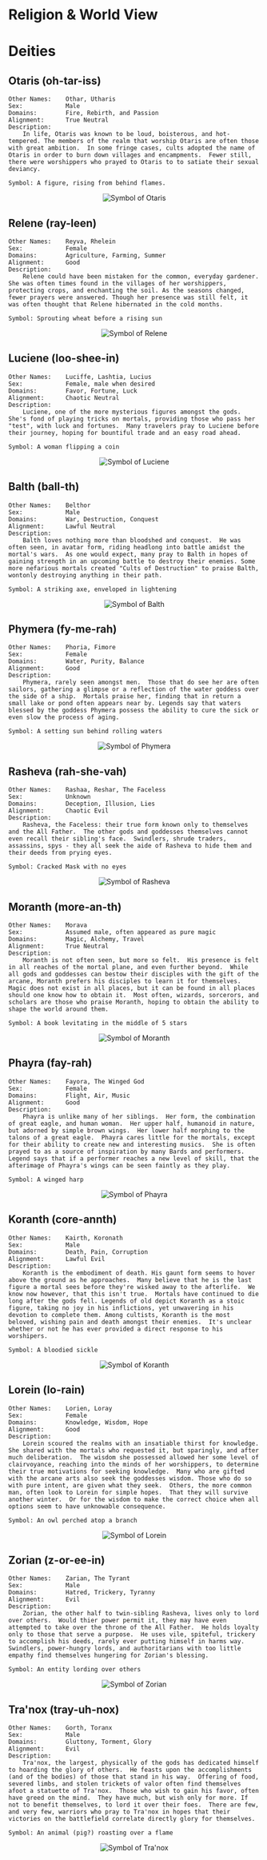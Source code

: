 # Religion & World View

# Deities

## Otaris (oh-tar-iss)

    Other Names:    Othar, Utharis
    Sex:            Male
    Domains:        Fire, Rebirth, and Passion
    Alignment:      True Neutral
    Description:
        In life, Otaris was known to be loud, boisterous, and hot-tempered. The members of the realm that worship Otaris are often those with great ambition.  In some fringe cases, cults adopted the name of Otaris in order to burn down villages and encampments.  Fewer still, there were worshippers who prayed to Otaris to to satiate their sexual deviancy.

    Symbol: A figure, rising from behind flames.

<p align="center">
    <img src="./assets/images/Otaris-Symbol.png" alt="Symbol of Otaris" />
</p>

## Relene (ray-leen)

    Other Names:    Reyva, Rhelein
    Sex:            Female
    Domains:        Agriculture, Farming, Summer
    Alignment:      Good
    Description:
        Relene could have been mistaken for the common, everyday gardener.  She was often times found in the villages of her worshippers, protecting crops, and enchanting the soil. As the seasons changed, fewer prayers were answered. Though her presence was still felt, it was often thought that Relene hibernated in the cold months.

    Symbol: Sprouting wheat before a rising sun

<p align="center">
    <img src="./assets/images/Relene-Symbol.png" alt="Symbol of Relene" />
</p>

## Luciene (loo-shee-in)

    Other Names:    Luciffe, Lashtia, Lucius
    Sex:            Female, male when desired
    Domains:        Favor, Fortune, Luck
    Alignment:      Chaotic Neutral
    Description:
        Luciene, one of the more mysterious figures amongst the gods.  She's fond of playing tricks on mortals, providing those who pass her "test", with luck and fortunes.  Many travelers pray to Luciene before their journey, hoping for bountiful trade and an easy road ahead.

    Symbol: A woman flipping a coin

<p align="center">
    <img src="./assets/images/Luciene-Symbol.png" alt="Symbol of Luciene" />
</p>

## Balth (ball-th)

    Other Names:    Belthor
    Sex:            Male
    Domains:        War, Destruction, Conquest
    Alignment:      Lawful Neutral
    Description:
        Balth loves nothing more than bloodshed and conquest.  He was often seen, in avatar form, riding headlong into battle amidst the mortal's wars.  As one would expect, many pray to Balth in hopes of gaining strength in an upcoming battle to destroy their enemies. Some more nefarious mortals created "Cults of Destruction" to praise Balth, wontonly destroying anything in their path.

    Symbol: A striking axe, enveloped in lightening

<p align="center">
    <img src="./assets/images/Balth-Symbol.png" alt="Symbol of Balth" />
</p>

## Phymera (fy-me-rah)

    Other Names:    Phoria, Fimore
    Sex:            Female
    Domains:        Water, Purity, Balance
    Alignment:      Good
    Description:
        Phymera, rarely seen amongst men.  Those that do see her are often sailors, gathering a glimpse or a reflection of the water goddess over the side of a ship.  Mortals praise her, finding that in return a small lake or pond often appears near by. Legends say that waters blessed by the goddess Phymera possess the ability to cure the sick or even slow the process of aging.

    Symbol: A setting sun behind rolling waters

<p align="center">
    <img src="./assets/images/Phymera-Symbol.png" alt="Symbol of Phymera" />
</p>

## Rasheva (rah-she-vah)

    Other Names:    Rashaa, Reshar, The Faceless
    Sex:            Unknown
    Domains:        Deception, Illusion, Lies
    Alignment:      Chaotic Evil
    Description:
        Rasheva, the Faceless: their true form known only to themselves and the All Father.  The other gods and goddesses themselves cannot even recall their sibling's face.  Swindlers, shrude traders, assassins, spys - they all seek the aide of Rasheva to hide them and their deeds from prying eyes.

    Symbol: Cracked Mask with no eyes

<p align="center">
    <img src="./assets/images/Rasheva-Symbol.png" alt="Symbol of Rasheva" />
</p>

## Moranth (more-an-th)

    Other Names:    Morava
    Sex:            Assumed male, often appeared as pure magic
    Domains:        Magic, Alchemy, Travel
    Alignment:      True Neutral
    Description:
        Moranth is not often seen, but more so felt.  His presence is felt in all reaches of the mortal plane, and even further beyond.  While all gods and goddesses can bestow their disciples with the gift of the arcane, Moranth prefers his disciples to learn it for themselves.  Magic does not exist in all places, but it can be found in all places should one know how to obtain it.  Most often, wizards, sorcerors, and scholars are those who praise Moranth, hoping to obtain the ability to shape the world around them.

    Symbol: A book levitating in the middle of 5 stars

<p align="center">
    <img src="./assets/images/Moranth-Symbol.png" alt="Symbol of Moranth" />
</p>

## Phayra (fay-rah)

    Other Names:    Fayora, The Winged God
    Sex:            Female
    Domains:        Flight, Air, Music
    Alignment:      Good
    Description:
        Phayra is unlike many of her siblings.  Her form, the combination of great eagle, and human woman.  Her upper half, humanoid in nature, but adorned by simple brown wings.  Her lower half morphing to the talons of a great eagle.  Phayra cares little for the mortals, except for their ability to create new and interesting musics.  She is often prayed to as a source of inspiration by many Bards and performers. Legend says that if a performer reaches a new level of skill, that the afterimage of Phayra's wings can be seen faintly as they play.

    Symbol: A winged harp

<p align="center">
    <img src="./assets/images/Phayra-Symbol.png" alt="Symbol of Phayra" />
</p>

## Koranth (core-annth)

    Other Names:    Kairth, Koronath
    Sex:            Male
    Domains:        Death, Pain, Corruption
    Alignment:      Lawful Evil
    Description:
        Koranth is the embodiment of death. His gaunt form seems to hover above the ground as he approaches.  Many believe that he is the last figure a mortal sees before they're wisked away to the afterlife.  We know now however, that this isn't true.  Mortals have continued to die long after the gods fell. Legends of old depict Koranth as a stoic figure, taking no joy in his inflictions, yet unwavering in his devotion to complete them. Among cultists, Koranth is the most beloved, wishing pain and death amongst their enemies.  It's unclear whether or not he has ever provided a direct response to his worshipers.

    Symbol: A bloodied sickle

<p align="center">
    <img src="./assets/images/Koranth-Symbol.png" alt="Symbol of Koranth" />
</p>

## Lorein (lo-rain)

    Other Names:    Lorien, Loray
    Sex:            Female
    Domains:        Knowledge, Wisdom, Hope
    Alignment:      Good
    Description:
        Lorein scoured the realms with an insatiable thirst for knowledge.  She shared with the mortals who requested it, but sparingly, and after much deliberation.  The wisdom she possessed allowed her some level of clairvoyance, reaching into the minds of her worshippers, to determine their true motivations for seeking knowledge.  Many who are gifted with the arcane arts also seek the goddesses wisdom. Those who do so with pure intent, are given what they seek.  Others, the more common man, often look to Lorein for simple hopes.  That they will survive another winter.  Or for the wisdom to make the correct choice when all options seem to have unknowable consequence.

    Symbol: An owl perched atop a branch

<p align="center">
    <img src="./assets/images/Lorein-Symbol.png" alt="Symbol of Lorein" />
</p>

## Zorian (z-or-ee-in)

    Other Names:    Zarian, The Tyrant
    Sex:            Male
    Domains:        Hatred, Trickery, Tyranny
    Alignment:      Evil
    Description:
        Zorian, the other half to twin-sibling Rasheva, lives only to lord over others.  Would thier power permit it, they may have even attempted to take over the throne of the All Father.  He holds loyalty only to those that serve a purpose.  He uses vile, spiteful, trickery to accomplish his deeds, rarely ever putting himself in harms way.  Swindlers, power-hungry lords, and authoritarians with too little empathy find themselves hungering for Zorian's blessing.

    Symbol: An entity lording over others

<p align="center">
    <img src="./assets/images/Zorian-Symbol.png" alt="Symbol of Zorian" />
</p>

## Tra'nox (tray-uh-nox)

    Other Names:    Gorth, Toranx
    Sex:            Male
    Domains:        Gluttony, Torment, Glory
    Alignment:      Evil
    Description:
        Tra'nox, the largest, physically of the gods has dedicated himself to hoarding the glory of others.  He feasts upon the accomplishments (and of the bodies) of those that stand in his way.  Offering of food, severed limbs, and stolen trickets of valor often find themselves afoot a statuette of Tra'nox.  Those who wish to gain his favor, often have greed on the mind.  They have much, but wish only for more. If not to benefit themselves, to lord it over their foes.  There are few, and very few, warriors who pray to Tra'nox in hopes that their victories on the battlefield correlate directly glory for themselves.

    Symbol: An animal (pig?) roasting over a flame

<p align="center">
    <img src="./assets/images/Tranox-Symbol.png" alt="Symbol of Tra'nox" />
</p>

<!-- Template For Gods -->
<!-- ##

    Other Names:
    Sex:
    Domains:
    Alignment:
    Description:

    Symbol:

<p align="center">
    <img src="./assets/images/-Symbol.png" alt="Symbol of " />
</p> -->

<!-- Counts:
Male:5
Female:5

Good:4
Neutral:4
Evil:4

 -->

<style>
    .markdown-body pre>code {
        white-space: pre-wrap !important;
        word-break: break-word;
    }
</style>

